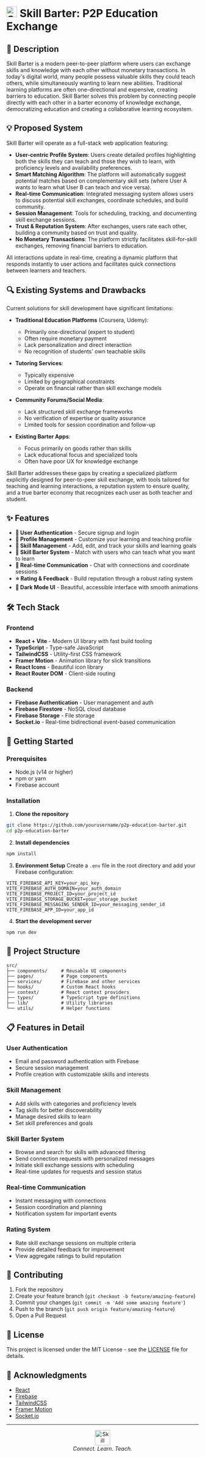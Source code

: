 # <img src="public/favicon.ico" width="28" alt="Skill Barter"> Skill Barter: P2P Education Exchange

## 📝 Description
Skill Barter is a modern peer-to-peer platform where users can exchange skills and knowledge with each other without monetary transactions. In today's digital world, many people possess valuable skills they could teach others, while simultaneously wanting to learn new abilities. Traditional learning platforms are often one-directional and expensive, creating barriers to education. Skill Barter solves this problem by connecting people directly with each other in a barter economy of knowledge exchange, democratizing education and creating a collaborative learning ecosystem.

## 💡 Proposed System
Skill Barter will operate as a full-stack web application featuring:

- **User-centric Profile System**: Users create detailed profiles highlighting both the skills they can teach and those they wish to learn, with proficiency levels and availability preferences.
- **Smart Matching Algorithm**: The platform will automatically suggest potential matches based on complementary skill sets (where User A wants to learn what User B can teach and vice versa).
- **Real-time Communication**: Integrated messaging system allows users to discuss potential skill exchanges, coordinate schedules, and build community.
- **Session Management**: Tools for scheduling, tracking, and documenting skill exchange sessions.
- **Trust & Reputation System**: After exchanges, users rate each other, building a community based on trust and quality.
- **No Monetary Transactions**: The platform strictly facilitates skill-for-skill exchanges, removing financial barriers to education.

All interactions update in real-time, creating a dynamic platform that responds instantly to user actions and facilitates quick connections between learners and teachers.

## 🔍 Existing Systems and Drawbacks
Current solutions for skill development have significant limitations:

- **Traditional Education Platforms** (Coursera, Udemy): 
  - Primarily one-directional (expert to student)
  - Often require monetary payment
  - Lack personalization and direct interaction
  - No recognition of students' own teachable skills

- **Tutoring Services**:
  - Typically expensive
  - Limited by geographical constraints
  - Operate on financial rather than skill exchange models

- **Community Forums/Social Media**:
  - Lack structured skill exchange frameworks
  - No verification of expertise or quality assurance
  - Limited tools for session coordination and follow-up

- **Existing Barter Apps**:
  - Focus primarily on goods rather than skills
  - Lack educational focus and specialized tools
  - Often have poor UX for knowledge exchange

Skill Barter addresses these gaps by creating a specialized platform explicitly designed for peer-to-peer skill exchange, with tools tailored for teaching and learning interactions, a reputation system to ensure quality, and a true barter economy that recognizes each user as both teacher and student.

## ✨ Features

- **🔐 User Authentication** - Secure signup and login
- **👤 Profile Management** - Customize your learning and teaching profile
- **🧠 Skill Management** - Add, edit, and track your skills and learning goals
- **🤝 Skill Barter System** - Match with users who can teach what you want to learn
- **💬 Real-time Communication** - Chat with connections and coordinate sessions
- **⭐ Rating & Feedback** - Build reputation through a robust rating system 
- **🎨 Dark Mode UI** - Beautiful, accessible interface with smooth animations

## 🛠️ Tech Stack

### Frontend
- **React + Vite** - Modern UI library with fast build tooling
- **TypeScript** - Type-safe JavaScript
- **TailwindCSS** - Utility-first CSS framework
- **Framer Motion** - Animation library for slick transitions
- **React Icons** - Beautiful icon library
- **React Router DOM** - Client-side routing

### Backend
- **Firebase Authentication** - User management and auth
- **Firebase Firestore** - NoSQL cloud database
- **Firebase Storage** - File storage
- **Socket.io** - Real-time bidirectional event-based communication

## 🚀 Getting Started

### Prerequisites
- Node.js (v14 or higher)
- npm or yarn
- Firebase account

### Installation

1. **Clone the repository**
```bash
git clone https://github.com/yourusername/p2p-education-barter.git
cd p2p-education-barter
```

2. **Install dependencies**
```bash
npm install
```

3. **Environment Setup**
Create a `.env` file in the root directory and add your Firebase configuration:
```env
VITE_FIREBASE_API_KEY=your_api_key
VITE_FIREBASE_AUTH_DOMAIN=your_auth_domain
VITE_FIREBASE_PROJECT_ID=your_project_id
VITE_FIREBASE_STORAGE_BUCKET=your_storage_bucket
VITE_FIREBASE_MESSAGING_SENDER_ID=your_messaging_sender_id
VITE_FIREBASE_APP_ID=your_app_id
```

4. **Start the development server**
```bash
npm run dev
```

## 📂 Project Structure

```
src/
├── components/     # Reusable UI components
├── pages/          # Page components
├── services/       # Firebase and other services
├── hooks/          # Custom React hooks
├── context/        # React context providers
├── types/          # TypeScript type definitions
├── lib/            # Utility libraries
└── utils/          # Helper functions
```

## 📋 Features in Detail

### User Authentication
- Email and password authentication with Firebase
- Secure session management
- Profile creation with customizable skills and interests

### Skill Management
- Add skills with categories and proficiency levels
- Tag skills for better discoverability
- Manage desired skills to learn
- Set skill preferences and goals

### Skill Barter System
- Browse and search for skills with advanced filtering
- Send connection requests with personalized messages
- Initiate skill exchange sessions with scheduling
- Real-time updates for requests and session status

### Real-time Communication
- Instant messaging with connections
- Session coordination and planning
- Notification system for important events

### Rating System
- Rate skill exchange sessions on multiple criteria
- Provide detailed feedback for improvement
- View aggregate ratings to build reputation

## 🤝 Contributing

1. Fork the repository
2. Create your feature branch (`git checkout -b feature/amazing-feature`)
3. Commit your changes (`git commit -m 'Add some amazing feature'`)
4. Push to the branch (`git push origin feature/amazing-feature`)
5. Open a Pull Request

## 📝 License

This project is licensed under the MIT License - see the [LICENSE](LICENSE) file for details.

## 🙏 Acknowledgments

- [React](https://reactjs.org/)
- [Firebase](https://firebase.google.com/)
- [TailwindCSS](https://tailwindcss.com/)
- [Framer Motion](https://www.framer.com/motion/)
- [Socket.io](https://socket.io/)

---

<p align="center">
  <img src="public/favicon.ico" width="40" alt="Skill Barter">
  <br>
  <i>Connect. Learn. Teach.</i>
</p>
